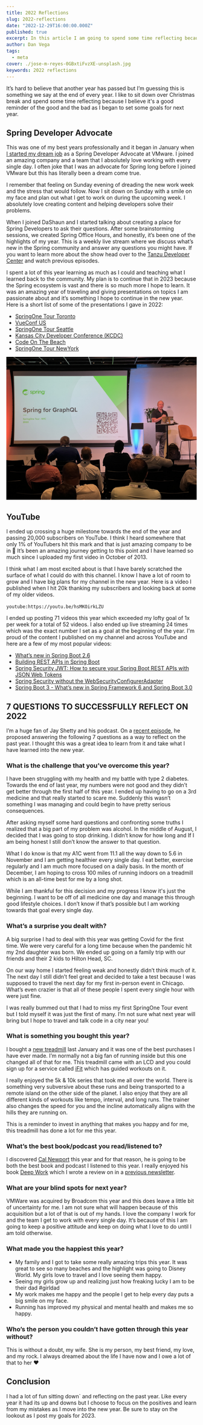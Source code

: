 ```yaml
---
title: 2022 Reflections
slug: 2022-reflections
date: "2022-12-29T16:00:00.000Z"
published: true
excerpt: In this article I am going to spend some time reflecting because I believe it's a good reminder of the good and the bad as I began to set some goals for next year.
author: Dan Vega
tags:
  - meta
cover: ./jose-m-reyes-0GBxtiFvzXE-unsplash.jpg
keywords: 2022 reflections
---
```


It’s hard to believe that another year has passed but I’m guessing this is something we say at the end of every year. I like to sit down over Christmas break and spend some time reflecting because I believe it's a good reminder of the good and the bad as I began to set some goals for next year.

## Spring Developer Advocate

This was one of my best years professionally and it began in January when [I started my dream job](https://www.danvega.dev/blog/2022/01/24/im-joining-vmware/) as a Spring Developer Advocate at VMware. I joined an amazing company and a team that I absolutely love working with every single day. I often joke that I was an advocate for Spring long before I joined VMware but this has literally been a dream come true.

I remember that feeling on Sunday evening of dreading the new work week and the stress that would follow. Now I sit down on Sunday with a smile on my face and plan out what I get to work on during the upcoming week. I absolutely love creating content and helping developers solve their problems.

When I joined DaShaun and I started talking about creating a place for Spring Developers to ask their questions. After some brainstorming sessions, we created Spring Office Hours, and honestly, it’s been one of the highlights of my year. This is a weekly live stream where we discuss what’s new in the Spring community and answer any questions you might have. If you want to learn more about the show head over to the [Tanzu Developer Center](https://tanzu.vmware.com/developer/tv/spring-office-hours/) and watch previous episodes.

I spent a lot of this year learning as much as I could and teaching what I learned back to the community. My plan is to continue that in 2023 because the Spring ecosystem is vast and there is so much more I hope to learn. It was an amazing year of traveling and giving presentations on topics I am passionate about and it’s something I hope to continue in the new year. Here is a short list of some of the presentations I gave in 2022:

- [SpringOne Tour Toronto](https://tanzu.vmware.com/developer/springone-tour/2022/toronto/)
- [VueConf US](https://us.vuejs.org/)
- [SpringOne Tour Seattle](https://tanzu.vmware.com/developer/springone-tour/2022/seattle/)
- [Kansas City Developer Conference (KCDC)](https://www.kcdc.info/)
- [Code On The Beach](https://www.codeonthebeach.com/)
- [SpringOne Tour NewYork](https://tanzu.vmware.com/developer/springone-tour/2022/new-york/)

![dan-nyc-talk.jpeg](./dan-nyc-talk.jpeg)

## YouTube

I ended up crossing a huge milestone towards the end of the year and passing 20,000 subscribers on YouTube. I think I heard somewhere that only 1% of YouTubers hit this mark and that is just amazing company to be in 🤩 It’s been an amazing journey getting to this point and I have learned so much since I uploaded my first video in October of 2013.

I think what I am most excited about is that I have barely scratched the surface of what I could do with this channel. I know I have a lot of room to grow and I have big plans for my channel in the new year. Here is a video I published when I hit 20k thanking my subscribers and looking back at some of my older videos.

`youtube:https://youtu.be/hsMKOirkLZU`

I ended up posting 71 videos this year which exceeded my lofty goal of 1x per week for a total of 52 videos. I also ended up live streaming 24 times which was the exact number I set as a goal at the beginning of the year. I'm proud of the content I published on my channel and across YouTube and here are a few of my most popular videos:

- [What’s new in Spring Boot 2.6](https://www.youtube.com/watch?v=4L4LEnawcO8)
- [Building REST APIs in Spring Boot](https://www.youtube.com/watch?v=q_RLfOB7axQ)
- [Spring Security JWT: How to secure your Spring Boot REST APIs with JSON Web Tokens](https://studio.youtube.com/video/KYNR5js2cXE/edit)
- [Spring Security without the WebSecurityConfigurerAdapter](https://studio.youtube.com/video/s4X4SJv2RrU/edit)
- [Spring Boot 3 - What’s new in Spring Framework 6 and Spring Boot 3.0](https://studio.youtube.com/video/TR254zh-f3c/edit)

## 7 QUESTIONS TO SUCCESSFULLY REFLECT ON 2022

I’m a huge fan of Jay Shetty and his podcast. On a [recent episode](https://jayshetty.me/podcast/7-powerful-questions-to-successfully-reflect-on-2022-and-end-the-year-with-confidence/), he proposed answering the following 7 questions as a way to reflect on the past year. I thought this was a great idea to learn from it and take what I have learned into the new year.

### What is the challenge that you’ve overcome this year?

I have been struggling with my health and my battle with type 2 diabetes. Towards the end of last year, my numbers were not good and they didn’t get better through the first half of this year. I ended up having to go on a 3rd medicine and that really started to scare me. Suddenly this wasn’t something I was managing and could begin to have pretty serious consequences.

After asking myself some hard questions and confronting some truths I realized that a big part of my problem was alcohol. In the middle of August, I decided that I was going to stop drinking. I didn’t know for how long and If I am being honest I still don’t know the answer to that question.

What I do know is that my A1C went from 11.1 all the way down to 5.6 in November and I am getting healthier every single day. I eat better, exercise regularly and I am much more focused on a daily basis. In the month of December, I am hoping to cross 100 miles of running indoors on a treadmill which is an all-time best for me by a long shot.

While I am thankful for this decision and my progress I know it's just the beginning. I want to be off of all medicine one day and manage this through good lifestyle choices. I don’t know if that’s possible but I am working towards that goal every single day.

### What’s a surprise you dealt with?

A big surprise I had to deal with this year was getting Covid for the first time. We were very careful for a long time because when the pandemic hit my 2nd daughter was born. We ended up going on a family trip with our friends and their 2 kids to Hilton Head, SC.

On our way home I started feeling weak and honestly didn’t think much of it. The next day I still didn’t feel great and decided to take a test because I was supposed to travel the next day for my first in-person event in Chicago. What’s even crazier is that all of these people I spent every single hour with were just fine.

I was really bummed out that I had to miss my first SpringOne Tour event but I told myself it was just the first of many. I’m not sure what next year will bring but I hope to travel and talk code in a city near you!

### What is something you bought this year?

I bought a [new treadmill](https://amzn.to/3Vq4u2M) last January and it was one of the best purchases I have ever made. I’m normally not a big fan of running inside but this one changed all of that for me. This treadmill came with an LCD and you could sign up for a service called [iFit](https://www.ifit.com/) which has guided workouts on it.

I really enjoyed the 5k & 10k series that took me all over the world. There is something very subversive about these runs and being transported to a remote island on the other side of the planet. I also enjoy that they are all different kinds of workouts like tempo, interval, and long runs. The trainer also changes the speed for you and the incline automatically aligns with the hills they are running on.

This is a reminder to invest in anything that makes you happy and for me, this treadmill has done a lot for me this year.

### What’s the best book/podcast you read/listened to?

I discovered [Cal Newport](https://www.calnewport.com/) this year and for that reason, he is going to be both the best book and podcast I listened to this year. I really enjoyed his book [Deep Work](https://amzn.to/3Cadi60) which I wrote a review on in a [previous newsletter](https://www.danvega.dev/newsletter/deep-work/).

### What are your blind spots for next year?

VMWare was acquired by Broadcom this year and this does leave a little bit of uncertainty for me. I am not sure what will happen because of this acquisition but a lot of that is out of my hands. I love the company I work for and the team I get to work with every single day. It’s because of this I am going to keep a positive attitude and keep on doing what I love to do until I am told otherwise.

### What made you the happiest this year?

- My family and I got to take some really amazing trips this year. It was great to see so many beaches and the highlight was going to Disney World. My girls love to travel and I love seeing them happy.
- Seeing my girls grow up and realizing just how freaking lucky I am to be their dad #girldad
- My work makes me happy and the people I get to help every day puts a big smile on my face.
- Running has improved my physical and mental health and makes me so happy.

### Who’s the person you couldn’t have gotten through this year without?

This is without a doubt, my wife. She is my person, my best friend, my love, and my rock. I always dreamed about the life I have now and I owe a lot of that to her ❤️

## Conclusion

I had a lot of fun sitting down` and reflecting on the past year. Like every year it had its up and downs but I choose to focus on the positives and learn from my mistakes as I move into the new year. Be sure to stay on the lookout as I post my goals for 2023.

